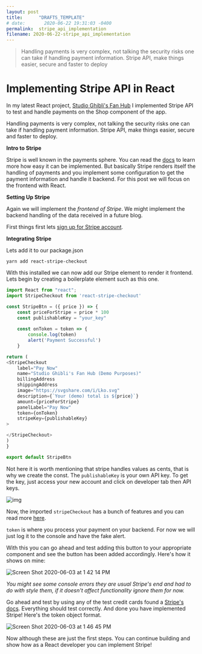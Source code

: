 ```yaml
---
layout: post
title:      "DRAFTS_TEMPLATE"
# date:       2020-06-22 19:31:03 -0400
permalink:  stripe_api_implementation
filename: 2020-06-22-stripe_api_implementation
---
```


> Handling payments is very complex, not talking the security risks one can take if handling payment information. Stripe API, make things easier, secure and faster to deploy

# Implementing Stripe API in React

In my latest React project, [Studio Ghibli's Fan Hub](https://studio-ghibli-fanhub.herokuapp.com/) I implemented Stripe API to test and handle payments on the Shop component of the app. 

Handling payments is very complex, not talking the security risks one can take if handling payment information. Stripe API, make things easier, secure and faster to deploy.

**Intro to Stripe**

Stripe is well known in the payments sphere. You can read the [docs](https://stripe.com/docs) to learn more how easy it can be implemented. But basically Stripe renders itself the handling of payments and you implement some configuration to get the payment information and handle it backend. For this post we will focus on the frontend with React.

**Setting Up Stripe**

Again we will implement the *frontend of Stripe*. We might implement the backend handling of the data received in a future blog.

First things first lets [sign up for Stripe account](https://dashboard.stripe.com/register).

**Integrating Stripe**

Lets add it to our package.json

`yarn add react-stripe-checkout`

With this installed we can now add our Stripe element to render it frontend. Lets begin by creating a boilerplate element such as this one.

```js
import React from "react";
import StripeCheckout from 'react-stripe-checkout'

const StripeBtn = ({ price }) => {
    const priceForStripe = price * 100
    const publishableKey = "your_key"
    
    const onToken = token => {
        console.log(token)
        alert('Payment Successful')
    }

return (
<StripeCheckout
    label="Pay Now"
    name="Studio Ghibli's Fan Hub (Demo Purposes)"
    billingAddress
    shippingAddress
    image="https://svgshare.com/i/Lko.svg"
    description={`Your (demo) total is ${price}`}
    amount={priceForStripe}
    panelLabel="Pay Now"
    token={onToken}
    stripeKey={publishableKey}
>

</StripeCheckout>
)
}

export default StripeBtn
```

Not here it is worth mentioning that stripe handles values as cents, that is why we create the const. The `publishableKey` is your own API key. To get the key, just access your new account and click on developer tab then API keys. 

![img](https://i.udemycdn.com/redactor/raw/2019-07-01_06-21-56-2d4f24984f3ec9b4c75abae102479511.png)

Now, the imported `stripeCheckout` has a bunch of features and you can read more [here](https://github.com/azmenak/react-stripe-checkout).

`token` is where you process your payment on your backend. For now we will just log it to the console and have the fake alert.

With this you can go ahead and test adding this button to your appropriate component and see the button has been added accordingly. Here's how it shows on mine:

![Screen Shot 2020-06-03 at 1 42 14 PM](https://user-images.githubusercontent.com/15071636/83676511-6b31d600-a5a0-11ea-80d7-66ec5295fa64.png)

*You might see some console errors they are usual Stripe's end and had to do with style them, if it doesn't affect functionality ignore them for now.*

Go ahead and test by using any of the test credit cards found a [Stripe's docs](https://stripe.com/docs/testing). Everything should test correctly. And done you have implemented Stripe! Here's the token object format.

![Screen Shot 2020-06-03 at 1 46 45 PM](https://user-images.githubusercontent.com/15071636/83676736-c49a0500-a5a0-11ea-9a90-f9606edff021.png)

Now although these are just the first steps. You can continue building and show how as a React developer you can implement Stripe!